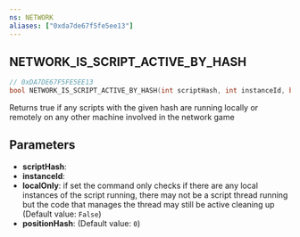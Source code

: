 ```yaml
---
ns: NETWORK
aliases: ["0xda7de67f5fe5ee13"]
---
```

## NETWORK_IS_SCRIPT_ACTIVE_BY_HASH

```c
// 0xDA7DE67F5FE5EE13
bool NETWORK_IS_SCRIPT_ACTIVE_BY_HASH(int scriptHash, int instanceId, bool localOnly, int positionHash);
```

Returns true if any scripts with the given hash are running locally or remotely on any other machine involved in the network game


## Parameters
* **scriptHash**: 
* **instanceId**: 
* **localOnly**: if set the command only checks if there are any local instances of the script running, there may not be a script thread running but the code that manages the thread may still be active cleaning up (Default value: `False`)
* **positionHash**: (Default value: `0`)
